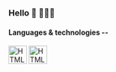 ### Hello 👋 👨🏻‍💻

<!--
**mxhs/mxhs** is a ✨ _special_ ✨ repository because its `README.md` (this file) appears on your GitHub profile.

Here are some ideas to get you started:

- 🔭 I’m currently working on ...
- 🌱 I’m currently learning ...
- 👯 I’m looking to collaborate on ...
- 🤔 I’m looking for help with ...
- 💬 Ask me about ...
- 📫 How to reach me: ...
- 😄 Pronouns: ...
- ⚡ Fun fact: ...
-->
#### Languages & technologies --
<img width="36" alt="HTML5 Badge" src="https://upload.wikimedia.org/wikipedia/commons/thumb/3/38/HTML5_Badge.svg/512px-HTML5_Badge.svg.png"> <img src=https://btwicode.com/static/media/html_icon.005cdc3d.svg height=36px width=36px alt="HTML"/>
